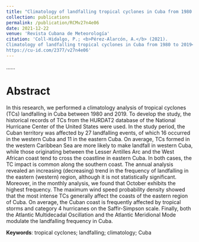 ```yaml
---
title: "Climatology of landfalling tropical cyclones in Cuba from 1980 to 2019"
collection: publications
permalink: /publication/RCMv27n4e06
date: 2021-12-22
venue: 'Revista Cubana de Meteorología'
citation: 'Coll-Hidalgo, P.; <b>Pérez-Alarcón, A.</b> (2021).
Climatology of landfalling tropical cyclones in Cuba from 1980 to 2019</i>,27(4),1-11,
https://cu-id.com/2377/v27n4e06'
---
```

......  

# Abstract

 In this research, we performed a climatology analysis of tropical cyclones (TCs) landfalling in Cuba between
1980 and 2019. To develop the study, the historical records of TCs from the HURDAT2 database of the National Hurricane
Center of the United States were used. In the study period, the Cuban territory was affected by 27 landfalling events, of
which 16 occurred in the western Cuba and 11 in the eastern Cuba. On average, TCs formed in the western Caribbean Sea are
more likely to make landfall in western Cuba, while those originating between the Lesser Antilles Arc and the West African
coast tend to cross the coastline in eastern Cuba. In both cases, the TC impact is common along the southern coast. The
annual analysis revealed an increasing (decreasing) trend in the frequency of landfalling in the eastern (western) region,
although it is not statistically significant. Moreover, in the monthly analysis, we found that October exhibits the highest
frequency. The maximum wind speed probability density showed that the most intense TCs generally affect the coasts of the
eastern region of Cuba. On average, the Cuban coast is frequently affected by tropical storms and category 4 hurricanes on
the Saffir-Simpson scale. Finally, both the Atlantic Multidecadal Oscillation and the Atlantic Meridional Mode modulate the
landfalling frequency in Cuba.




<b>Keywords</b>: tropical cyclones; landfalling; climatology; Cuba
